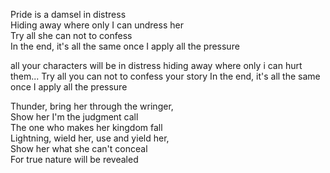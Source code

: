 Pride is a damsel in distress  
Hiding away where only I can undress her  
Try all she can not to confess  
In the end, it's all the same once I apply all the pressure

all your characters will be in distress
hiding away where only i can hurt them...
Try all you can not to confess your story
In the end, it's all the same once I apply all the pressure

Thunder, bring her through the wringer,  
Show her I'm the judgment call  
The one who makes her kingdom fall  
Lightning, wield her, use and yield her,  
Show her what she can't conceal  
For true nature will be revealed